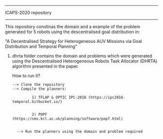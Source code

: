***************************************************************
ICAPS-2020 repository                                       
***************************************************************

This repository constinas the domain and a example of the problem generated for 5 robots using the descentralised goal distribution in:

"A Decentralised Strategy for Heterogeneous AUV Missions via Goal Distribution and Temporal Planning"

1. dhrta folder contains the domain and problems  which were generated using the 
   Descentralised Heterogeneous Robots Task Allocator (DHRTA) algorithm presented in the paper.

   How to run it?
   
       --> Clone the repository
       --> Compile the planners:
       
                1) TFLAP & OPTIC IPC-2018 (https://ipc2018-temporal.bitbucket.io/)
       
           
                2) POPF (https://nms.kcl.ac.uk/planning/software/popf.html)
                
                
         --> Run the planners using the domain and problem required
                

